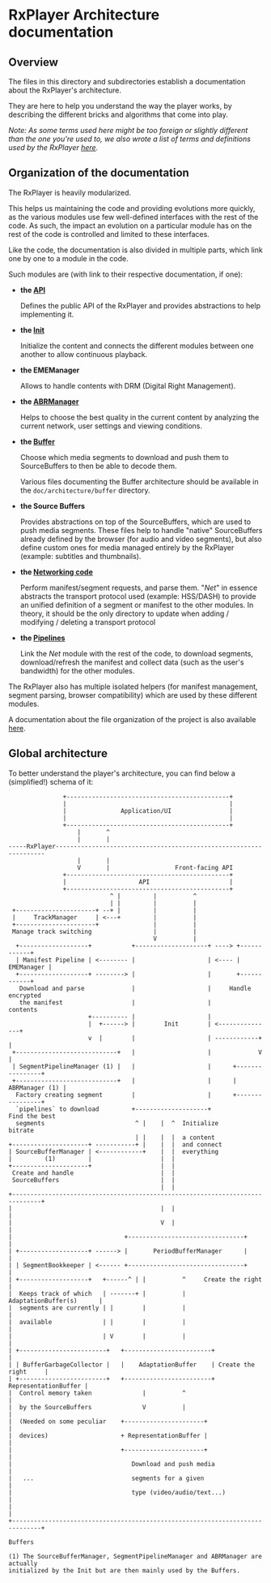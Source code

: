# RxPlayer Architecture documentation ##########################################

## Overview ####################################################################

The files in this directory and subdirectories establish a documentation about
the RxPlayer's architecture.

They are here to help you understand the way the player works, by describing
the different bricks and algorithms that come into play.

_Note: As some terms used here might be too foreign or slightly different than
the one you're used to, we also wrote a list of terms and definitions used by
the RxPlayer [here](../terms.md)._



## Organization of the documentation ###########################################

The RxPlayer is heavily modularized.

This helps us maintaining the code and providing evolutions more quickly, as the
various modules use few well-defined interfaces with the rest of the code.
As such, the impact an evolution on a particular module has on the rest of the
code is controlled and limited to these interfaces.

Like the code, the documentation is also divided in multiple parts, which link
one by one to a module in the code.

Such modules are (with link to their respective documentation, if one):

  - __the [API](./api/index.md)__

    Defines the public API of the RxPlayer and provides abstractions to help
    implementing it.


  - __the [Init](./init/index.md)__

    Initialize the content and connects the different modules between one
    another to allow continuous playback.


  - __the EMEManager__

    Allows to handle contents with DRM (Digital Right Management).


  - __the [ABRManager](./abr/index.md)__

    Helps to choose the best quality in the current content by analyzing the
    current network, user settings and viewing conditions.


  - __the [Buffer](./buffer/index.md)__

    Choose which media segments to download and push them to SourceBuffers to
    then be able to decode them.

    Various files documenting the Buffer architecture should be available in the
    ``doc/architecture/buffer`` directory.


  - __the Source Buffers__

    Provides abstractions on top of the SourceBuffers, which are used to push
    media segments.
    These files help to handle "native" SourceBuffers already defined by the
    browser (for audio and video segments), but also define custom ones for
    media managed entirely by the RxPlayer (example: subtitles and thumbnails).


  - __the [Networking code](./net/index.md)__

    Perform manifest/segment requests, and parse them.
    "_Net_" in essence abstracts the transport protocol used (example:
    HSS/DASH) to provide an unified definition of a segment or manifest to
    the other modules.
    In theory, it should be the only directory to update when adding /
    modifying / deleting a transport protocol


  - __the [Pipelines](./pipelines/index.md)__

    Link the _Net_ module with the rest of the code, to download segments,
    download/refresh the manifest and collect data (such as the user's
    bandwidth) for the other modules.


The RxPlayer also has multiple isolated helpers (for manifest management,
segment parsing, browser compatibility) which are used by these different
modules.

A documentation about the file organization of the project is also available
[here](./files.md).



## Global architecture #########################################################

To better understand the player's architecture, you can find below a
(simplified!) schema of it:

```
               +---------------------------------------------+
               |                                             |
               |               Application/UI                |
               |                                             |
               +---------------------------------------------+
                   |       ^
                   |       |
-----RxPlayer-------------------------------------------------------------------
                   |       |
                   V       |                  Front-facing API
               +---------------------------------------------+
               |                    API                      |
               +---------------------------------------------+
                            ^ |         |          ^
                            | |         |          |
 +----------------------+ --+ |         |          |
 |     TrackManager     | <---+         |          |
 +----------------------+               |          |
 Manage track switching                 |          |
                                        V          |
  +-------------------+           +--------------------+ ----> +------------+
  | Manifest Pipeline | <-------- |                    | <---- | EMEManager |
  +-------------------+ --------> |                    |       +------------+
   Download and parse             |                    |     Handle encrypted
   the manifest                   |                    |             contents
                      +---------- |                    |
                      |  +------> |        Init        | <---------------+
                      v  |        |                    | ------------+   |
 +----------------------------+   |                    |             V   |
 | SegmentPipelineManager (1) |   |                    |      +----------------+
 +----------------------------+   |                    |      | ABRManager (1) |
  Factory creating segment        |                    |      +----------------+
  `pipelines` to download         +--------------------+           Find the best
  segments                         ^ |    |  ^  Initialize               bitrate
                                   | |    |  |  a content
+---------------------+ -----------+ |    |  |  and connect
| SourceBufferManager | <------------+    |  |  everything
|         (1)         |                   |  |
+---------------------+                   |  |
 Create and handle                        |  |
 SourceBuffers                            |  |
                                          |  |
+------------------------------------------------------------------------------+
|                                         |  |                                 |
|                                         V  |                                 |
|                               +--------------------------------+             |
| +-------------------+ ------> |       PeriodBufferManager      |             |
| | SegmentBookkeeper | <------ +--------------------------------+             |
| +-------------------+   +------^ | |          ^     Create the right         |
|  Keeps track of which   | -------+ |          |     AdaptationBuffer(s)      |
|  segments are currently | |        |          |                              |
|  available              | |        |          |                              |
|                         | V        |          |                              |
| +------------------------+   +------------------------+                      |
| | BufferGarbageCollector |   |    AdaptationBuffer    | Create the right     |
| +------------------------+   +------------------------+ RepresentationBuffer |
|  Control memory taken              |          ^                              |
|  by the SourceBuffers              V          |                              |
|  (Needed on some peculiar    +----------------------+                        |
|  devices)                    + RepresentationBuffer |                        |
|                              +----------------------+                        |
|                                 Download and push media                      |
|   ...                           segments for a given                         |
|                                 type (video/audio/text...)                   |
|                                                                              |
+------------------------------------------------------------------------------+
                                                                        Buffers

(1) The SourceBufferManager, SegmentPipelineManager and ABRManager are actually
initialized by the Init but are then mainly used by the Buffers.
```
